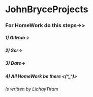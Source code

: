 # JohnBryceProjects
### For HomeWork do this steps->>
##### 1) GitHub->
##### 2) Scr->
##### 3) Date->
##### 4) All HomeWork be there <(^_^)>
###### Is written by LichayTiram
